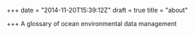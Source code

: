 +++
date = "2014-11-20T15:39:12Z"
draft = true
title = "about"

+++
A glossary of ocean environmental data management

